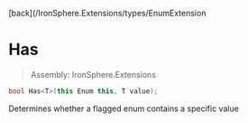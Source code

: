 ﻿

[back](/IronSphere.Extensions/types/EnumExtension

# Has

> Assembly: IronSphere.Extensions

```csharp
bool Has<T>(this Enum this, T value);
```

Determines whether a flagged enum contains a specific value

 